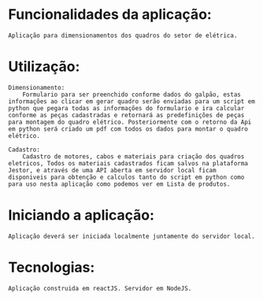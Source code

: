 # Funcionalidades da aplicação:
    Aplicação para dimensionamentos dos quadros do setor de elétrica. 

# Utilização:
    Dimensionamento:  
        Formulario para ser preenchido conforme dados do galpão, estas informações ao clicar em gerar quadro serão enviadas para um script em python que pegara todas as informações do formulario e ira calcular conforme as peças cadastradas e retornará as predefinições de peças para montagem do quadro elétrico. Posteriormente com o retorno da Api em python será criado um pdf com todos os dados para montar o quadro elétrico.

    Cadastro: 
        Cadastro de motores, cabos e materiais para criação dos quadros eletricos, Todos os materiais cadastrados ficam salvos na plataforma Jestor, e através de uma API aberta em servidor local ficam disponiveis para obtenção e calculos tanto do script em python como para uso nesta aplicação como podemos ver em Lista de produtos.

# Iniciando a aplicação:
    Aplicação deverá ser iniciada localmente juntamente do servidor local.

# Tecnologias: 
    Aplicação construida em reactJS. Servidor em NodeJS.


